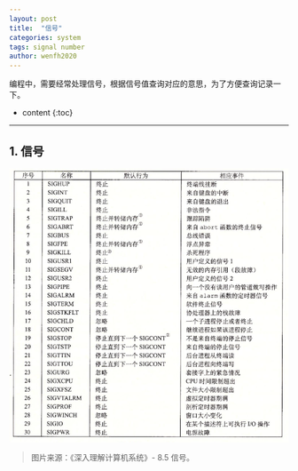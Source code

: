 ```yaml
---
layout: post
title:  "信号"
categories: system
tags: signal number
author: wenfh2020
---
```


编程中，需要经常处理信号，根据信号值查询对应的意思，为了方便查询记录一下。




* content
{:toc}

---

## 1. 信号

<div align=center><img src="/images/2021-08-13-14-36-33.png" data-action="zoom"/></div>

> 图片来源：《深入理解计算机系统》- 8.5 信号。
